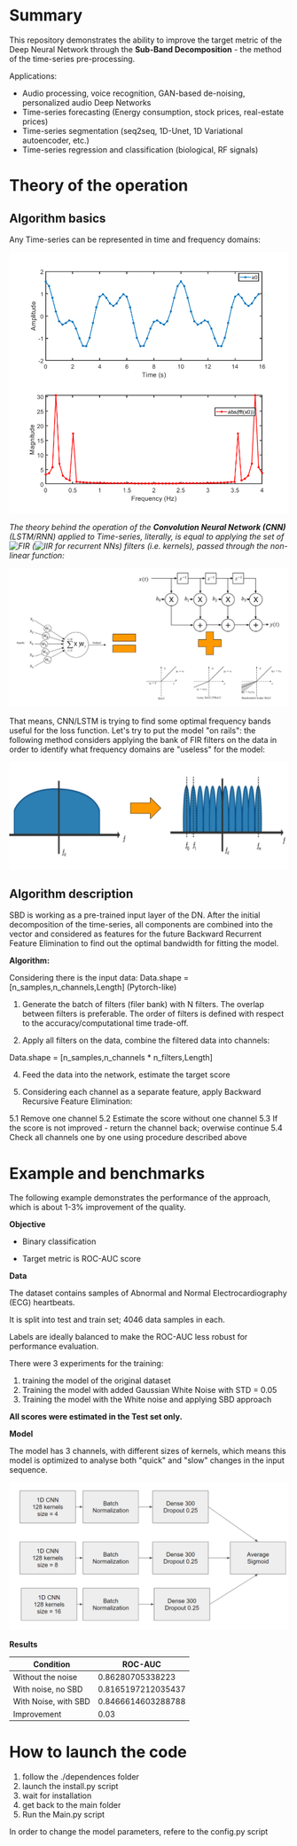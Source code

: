 # Summary

This repository demonstrates the ability to improve the target metric of the Deep Neural Network through the **Sub-Band Decomposition** - the method of the time-series pre-processing.

Applications:

* Audio processing, voice recognition, GAN-based de-noising, personalized audio Deep Networks
* Time-series forecasting (Energy consumption, stock prices, real-estate prices)
* Time-series segmentation (seq2seq, 1D-Unet, 1D Variational autoencoder, etc.)
* Time-series regression and classification (biological, RF signals)

# Theory of the operation

## Algorithm basics

Any Time-series can be represented in time and frequency domains:

![FFT](/pictures/fft.png)

_The theory behind the operation of the **Convolution Neural Network (CNN)** (LSTM/RNN) applied to Time-series, literally, is equal to applying the set of ![FIR](https://en.wikipedia.org/wiki/Finite_impulse_response) (![IIR](https://en.wikipedia.org/wiki/Infinite_impulse_response) for recurrent NNs) filters (i.e. kernels), passed through the non-linear function:_

![cnn](/pictures/cnnPNG.PNG)

That means, CNN/LSTM is trying to find some optimal frequency bands useful for the loss function. Let's try to put the model "on rails": the following method considers applying the bank of FIR filters on the data in order to identify what frequency domains are "useless" for the model:

![sbd](/pictures/SBD.PNG)

## Algorithm description

SBD is working as a pre-trained input layer of the DN. After the initial decomposition of the time-series, all components are combined into the vector and considered as features for the future Backward Recurrent Feature Elimination to find out the optimal bandwidth for fitting the model.

**Algorithm:**

Considering there is the input data: 
Data.shape = [n_samples,n_channels,Length] (Pytorch-like)

1. Generate the batch of filters (filer bank) with N filters. The overlap between filters is preferable. The order of filters is defined with respect to the accuracy/computational time trade-off. 

2. Apply all filters on the data, combine the filtered data into channels:

Data.shape = [n_samples,n_channels * n_filters,Length]

4. Feed the data into the network, estimate the target score

5. Considering each channel as a separate feature, apply Backward Recursive Feature Elimination:
  
  5.1 Remove one channel
  5.2 Estimate the score without one channel
  5.3 If the score is not improved - return the channel back; overwise continue
  5.4 Check all channels one by one using procedure described above


# Example and benchmarks

The following example demonstrates the performance of the approach, which is about 1-3% improvement of the quality.


**Objective**

- Binary classification

- Target metric is ROC-AUC score


**Data**

The dataset contains samples of Abnormal and Normal Electrocardiography (ECG) heartbeats.

It is split into test and train set; 4046 data samples in each. 

Labels are ideally balanced to make the ROC-AUC less robust for performance evaluation.

There were 3 experiments for the training:
1. training the model of the original dataset
2. Training the model with added Gaussian White Noise with STD = 0.05
3. Training the model with the White noise and applying SBD approach

**All scores were estimated in the Test set only.**

**Model**

The model has 3 channels, with different sizes of kernels, which means this model is optimized to analyse both "quick" and "slow" changes in the input sequence.

![sbd](/pictures/modelPNG.PNG)

**Results**


| Condition             | ROC-AUC             |
| --------------------- | ------------------- |
| Without the noise     | 0.86280705338223    |
| With noise, no SBD    | 0.8165197212035437  |
| With Noise, with SBD  | 0.8466614603288788  |
| Improvement           | 0.03                | 


# How to launch the code

1. follow the ./dependences folder
2. launch the install.py script
3. wait for installation
3. get back to the main folder
4. Run the Main.py script

In order to change the model parameters, refere to the config.py script
